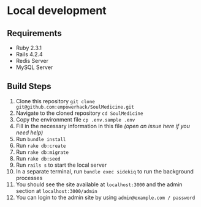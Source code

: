 # Local development

## Requirements

* Ruby 2.3.1
* Rails 4.2.4
* Redis Server
* MySQL Server

## Build Steps

1. Clone this repository `git clone git@github.com:empowerhack/SoulMedicine.git`
1. Navigate to the cloned repository `cd SoulMedicine`
1. Copy the environment file  `cp .env.sample .env`
 1. Fill in the necessary information in this file _(open an issue here if you need help)_
1. Run `bundle install`
1. Run `rake db:create`
1. Run `rake db:migrate`
1. Run `rake db:seed`
1. Run `rails s` to start the local server
1. In a separate terminal, run `bundle exec sidekiq` to run the background processes
1. You should see the site available at `localhost:3000` and the admin section at `localhost:3000/admin`
1. You can login to the admin site by using `admin@example.com / password`